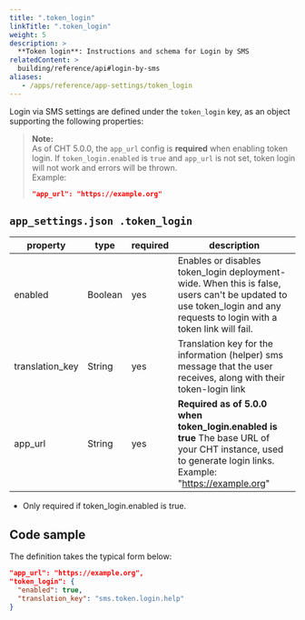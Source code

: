 ```yaml
---
title: ".token_login"
linkTitle: ".token_login"
weight: 5
description: >
  **Token login**: Instructions and schema for Login by SMS
relatedContent: >
  building/reference/api#login-by-sms
aliases:
   - /apps/reference/app-settings/token_login
---
```


Login via SMS settings are defined under the `token_login` key, as an object supporting the following properties:

> **Note:**  
> As of CHT 5.0.0, the `app_url` config is **required** when enabling token login. If `token_login.enabled` is `true` and `app_url` is not set, token login will not work and errors will be thrown.  
> Example:
> ```json
> "app_url": "https://example.org"
> ```

## `app_settings.json .token_login`
| property         | type | required       | description                                                                                                                                                                              |
|------------------|------|---------------|------------------------------------------------------------------------------------------------------------------------------------------------------------------------------------------|
| enabled | Boolean | yes | Enables or disables token_login deployment-wide. When this is false, users can't be updated to use token_login and any requests to login with a token link will fail.  |
| translation_key | String | yes | Translation key for the information (helper) sms message that the user receives, along with their token-login link |
| app_url | String | yes | **Required as of 5.0.0 when token_login.enabled is true** The base URL of your CHT instance, used to generate login links. Example: "https://example.org" |
* Only required if token_login.enabled is true.

## Code sample

The definition takes the typical form below:

```json
"app_url": "https://example.org",
"token_login": {
  "enabled": true,
  "translation_key": "sms.token.login.help"
}
```
